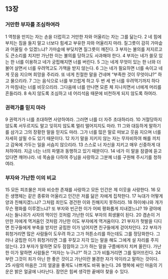## 13장
### 거만한 부자를 조심하여라
1 역청을 만지는 자는 손을 더럽히고 거만한 자와 어울리는 자는 그를 닮는다.
2 네 힘에 부치는 짐을 들지 말고 너보다 힘세고 부유한 자와 어울리지 마라. 질그릇이 감히 가마솥과 어울릴 수 있겠느냐? 가마솥에 부딪치면 질그릇이 깨진다.
3 부자는 불의를 저지르고도 큰소리를 치지만 가난한 이는 불의를 당하고도 사과해야 한다.
4 부자는 네가 쓸모 있는 한 너를 이용하고 네가 궁핍해지면 너를 버린다.
5 그는 네게 무엇이 있는 한 너와 더불어 살면서 너를 우려먹고도 가책을 받지 않는다.
6 그는 네가 필요하면 너를 속이고 네게 웃음 지으며 희망을 주리라. 또 네게 친절한 말을 건네며 “부족한 것이 무엇이냐?” 하고 물으리라.
7 그는 음식으로 너를 부끄럽게 하고 두 번 세 번 너를 우려먹기까지 하다가 마침내는 너를 비웃으리라. 그다음에 너를 만나면 모른 체 지나치면서 너에게 머리를 흔들리라.
8 속지 않도록 조심하고 네 어리석음 때문에 비천하게 되지 않도록 하여라.
### 권력가를 믿지 마라
9 권력가가 너를 초대하면 사양하여라. 그러면 너를 더 자주 초대하리라.
10 거절당하지 않도록 서두르지도 말고 잊히지 않도록 멀리 떨어지지도 마라.
11 그와 대등하게 말하기를 삼가고 그의 장황한 말을 믿지도 마라. 그가 너를 많은 말로 떠보고 웃음 지으며 너를 자세히 살필 수도 있기 때문이다.
12 자기 말을 지키지 않는 자는 무자비하여 해를 끼치고 감옥에 가두는 일을 서슴지 않으리라.
13 스스로 너 자신을 지키고 매우 신중하게 대처하여라. 지금 너는 너의 파멸과 동행하고 있기 때문이다.
14 네가 이 말을 잠결에 듣고 있다면 깨어나라. 네 목숨을 다하여 주님을 사랑하고 그분께 너를 구원해 주시기를 청하여라.
### 부자와 가난한 이의 비교
15 모든 피조물은 저와 비슷한 존재를 사랑하고 모든 인간은 제 이웃을 사랑한다.
16 모든 생명체는 같은 종류와 어울리고 인간은 저를 닮은 자에게 집착한다.
17 늑대가 어떻게 양과 친해지겠느냐? 그처럼 죄인도 경건한 이와 친해지지 못하리라.
18 하이에나와 개가 무슨 평화를 이루겠느냐? 또 부자와 빈곤한 이가 어찌 평화롭게 지내겠느냐?
19 광야에 사는 들나귀가 사자의 먹이인 것처럼 가난한 이도 부자의 희생물이 된다.
20 겸손이 거만한 자에게 역겨움인 것처럼 가난한 이도 부자에게 역겨움이다.
21 부자가 헛발을 디디면 친구들에게 부축을 받지만 궁핍한 이가 넘어지면 친구들에게 걷어차인다.
22 부자가 휘청거리면 많은 사람들이 도우려 하고 그가 허튼소리를 하는데도 그를 정당화한다. 그러나 궁핍한 이가 휘청거리면 그를 꾸짖고 지각 있는 말을 해도 그에게 설 자리를 주지 않는다.
23 부자가 말하면 모두 잠잠하고 그가 하는 말을 구름에까지 치켜 올린다. 가난한 이가 말하면 사람들은 “저자는 누구냐?” 하고 그가 비틀거리면 그를 밀어뜨린다.
24 부란 그것이 죄가 아닌 한 좋은 것이고 가난이란 불경한 자가 악이라고 말하는 것이다.
25 사람의 마음은 그의 얼굴을 좋게도 나쁘게도 바꿔 놓는다.
26 행복에 싸인 마음의 기운은 밝은 얼굴에 나타난다. 잠언은 힘써 생각한 끝에야 찾을 수 있다.
